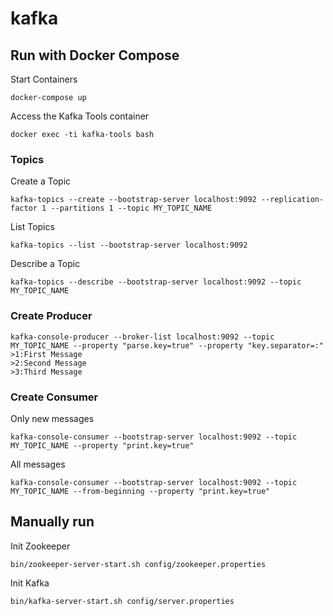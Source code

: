 # kafka

## Run with Docker Compose
Start Containers
```
docker-compose up
```
Access the Kafka Tools container
```
docker exec -ti kafka-tools bash
```

### Topics

Create a Topic
```
kafka-topics --create --bootstrap-server localhost:9092 --replication-factor 1 --partitions 1 --topic MY_TOPIC_NAME
```

List Topics
```
kafka-topics --list --bootstrap-server localhost:9092
```

Describe a Topic
```
kafka-topics --describe --bootstrap-server localhost:9092 --topic MY_TOPIC_NAME
```
### Create Producer
```
kafka-console-producer --broker-list localhost:9092 --topic MY_TOPIC_NAME --property "parse.key=true" --property "key.separator=:"
>1:First Message
>2:Second Message
>3:Third Message
```

### Create Consumer
Only new messages
```
kafka-console-consumer --bootstrap-server localhost:9092 --topic MY_TOPIC_NAME --property "print.key=true"
```
All messages
```
kafka-console-consumer --bootstrap-server localhost:9092 --topic MY_TOPIC_NAME --from-beginning --property "print.key=true"
```


## Manually run

Init Zookeeper
```
bin/zookeeper-server-start.sh config/zookeeper.properties
```

Init Kafka
```
bin/kafka-server-start.sh config/server.properties
```

